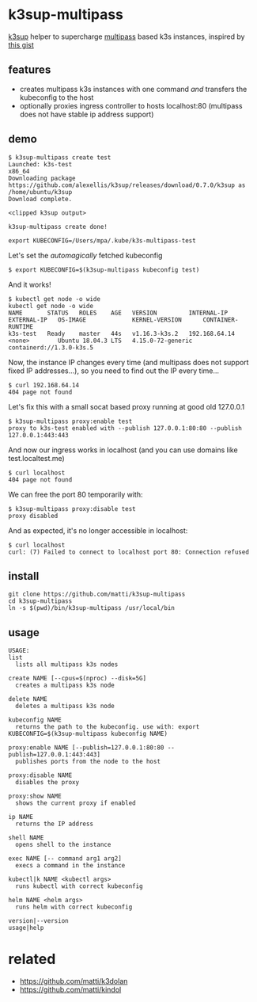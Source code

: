 # k3sup-multipass

[k3sup](https://github.com/alexellis/k3sup) helper to supercharge [multipass](https://multipass.run/) based k3s instances, inspired by [this gist](https://gist.github.com/alexellis/85175164331f340d9860675f6af740f8)

## features
* creates multipass k3s instances with one command *and* transfers the kubeconfig to the host
* optionally proxies ingress controller to hosts localhost:80 (multipass does not have stable ip address support)

## demo

```
$ k3sup-multipass create test
Launched: k3s-test
x86_64
Downloading package https://github.com/alexellis/k3sup/releases/download/0.7.0/k3sup as /home/ubuntu/k3sup
Download complete.

<clipped k3sup output>

k3sup-multipass create done!

export KUBECONFIG=/Users/mpa/.kube/k3s-multipass-test
```

Let's set the *automagically* fetched kubeconfig
```
$ export KUBECONFIG=$(k3sup-multipass kubeconfig test)
```

And it works!
```
$ kubectl get node -o wide
kubectl get node -o wide
NAME       STATUS   ROLES    AGE   VERSION         INTERNAL-IP     EXTERNAL-IP   OS-IMAGE             KERNEL-VERSION      CONTAINER-RUNTIME
k3s-test   Ready    master   44s   v1.16.3-k3s.2   192.168.64.14   <none>        Ubuntu 18.04.3 LTS   4.15.0-72-generic   containerd://1.3.0-k3s.5
```

Now, the instance IP changes every time (and multipass does not support fixed IP addresses...), so you need to find out the IP every time...
```
$ curl 192.168.64.14
404 page not found
```

Let's fix this with a small socat based proxy running at good old 127.0.0.1
```
$ k3sup-multipass proxy:enable test
proxy to k3s-test enabled with --publish 127.0.0.1:80:80 --publish 127.0.0.1:443:443
```

And now our ingress works in localhost (and you can use domains like test.localtest.me)

```
$ curl localhost
404 page not found
```

We can free the port 80 temporarily with:
```
$ k3sup-multipass proxy:disable test
proxy disabled
```

And as expected, it's no longer accessible in localhost:
```
$ curl localhost
curl: (7) Failed to connect to localhost port 80: Connection refused
```

## install

```
git clone https://github.com/matti/k3sup-multipass
cd k3sup-multipass
ln -s $(pwd)/bin/k3sup-multipass /usr/local/bin
```

## usage

```
USAGE:
list
  lists all multipass k3s nodes

create NAME [--cpus=$(nproc) --disk=5G]
  creates a multipass k3s node

delete NAME
  deletes a multipass k3s node

kubeconfig NAME
  returns the path to the kubeconfig. use with: export KUBECONFIG=$(k3sup-multipass kubeconfig NAME)

proxy:enable NAME [--publish=127.0.0.1:80:80 --publish=127.0.0.1:443:443]
  publishes ports from the node to the host

proxy:disable NAME
  disables the proxy

proxy:show NAME
  shows the current proxy if enabled

ip NAME
  returns the IP address

shell NAME
  opens shell to the instance

exec NAME [-- command arg1 arg2]
  execs a command in the instance

kubectl|k NAME <kubectl args>
  runs kubectl with correct kubeconfig

helm NAME <helm args>
  runs helm with correct kubeconfig

version|--version
usage|help
```

# related
- https://github.com/matti/k3dolan
- https://github.com/matti/kindol

